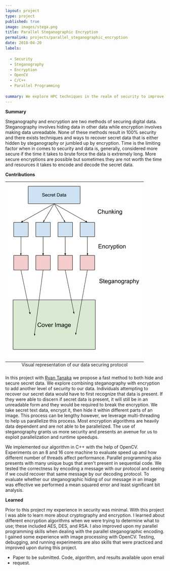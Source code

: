 ```yaml
---
layout: project
type: project
published: true
image: images/stega.png
title: Parallel Steganographic Encryption
permalink: projects/parallel_steganographic_encryption
date: 2018-04-20
labels:
 
  - Security
  - Steganography
  - Encryption 
  - OpenCV
  - C/C++
  - Parallel Programming
  
summary: We explore HPC techniques in the realm of security to improve the speed and increase security. 
---
```


__Summary__

Steganography and encryption are two methods of securing digital data.
Steganography involves hiding data in other data while encryption involves
making data unreadable.  None of these methods result in 100% security and there
exists techniques and ways to recover secret data that is either hidden by
steganography or jumbled up by encryption.  Time is the limiting factor when in
comes to security and data is, generally, considered more secure if the time it
takes to brute force the data is extremely long.  More secure encryptions are
possible but sometimes they are not worth the time and resources it takes to
encode and decode the secret data.

**Contributions**


<table class="ui fluid floated right medium image"> <caption
align="bottom">Visual representation of our data securing protocol </caption>
<tr><td><img src="../images/stega.png" /></td></tr> </table>

In this project with [Ryan Tanaka](https://ryantanaka.github.io/) we propose a
fast method to both hide and secure secret data.  We explore combining
steganography with encryption to add another level of security to our data.
Individuals attempting to recover our secret data would have to first recognize
that data is present.  If they were able to discern if secret data is present,
it will still be in an unreadable form and they would be required to break the
encryption.  We take secret text data, encrypt it, then hide it within different
parts of an image.  This process can be lengthy however, we leverage
multi-threading to help us parallelize this process.  Most encryption algorithms
are heavily data dependent and are not able to be parallelized.  The use of
steganography grants us more security and presents an avenue for us to exploit
parallelization and runtime speedups.   

We implemented our algorithm in C++ with the help of OpenCV.  Experiments on an
8 and 16 core machine to evaluate speed up and how different number of threads
affect performance.  Parallel programming also presents with many unique bugs
that aren't present in sequential code.  We tested the correctness by encoding a
message with our protocol and seeing if we could recover that same message by
our decoding protocol.  To evaluate whether our steganographic hiding of our
message in an image was effective we performed a mean squared error and least
significant bit analysis.  

__Learned__

Prior to this project my experience in security was minimal.  With this project
I was able to learn more about cryptography and encryption.  I learned about
different encryption algorithms when we were trying to determine what to use;
these included AES, DES, and RSA.  I also improved upon my parallel programming
skills when dealing with the parallel steganographic encoding.  I gained some
experience with image processing with OpenCV.  Testing, debugging, and running
experiments are also skills that were practiced and improved upon during this
project.

* Paper to be submitted. Code, algorithm, and results available upon email
* request.
  
<br/>
